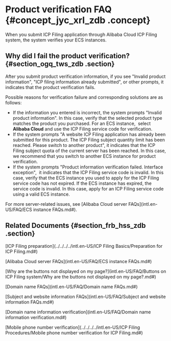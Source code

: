 # Product verification FAQ {#concept_jyc_xrl_zdb .concept}

When you submit ICP Filing application through Alibaba Cloud ICP Filing system, the system verifies your ECS instances.

## Why did I fail the product verification? {#section_ogq_tws_zdb .section}

After you submit product verification information, if you see "Invalid product information", "ICP filing information already submitted", or other prompts, it indicates that the product verification fails.

Possible reasons for verification failure and corresponding solutions are as follows:

-   If the information you entered is incorrect, the system prompts "Invalid product information". In this case, verify that the selected product type matches the product you purchased. For an ECS instance,  select **Alibaba Cloud** and use the ICP Filing service code for verification.
-   If the system prompts "A website ICP Filing application has already been submitted for this product. The ICP Filing subject quantity limit has been reached. Please switch to another product", it indicates that the ICP Filing subject quota of the current server has been reached. In this case, we recommend that you switch to another ECS instance for product verification.
-   If the system prompts "Product information verification failed. Interface exception",  it indicates that the ICP Filing service code is invalid. In this case, verify that the ECS instance you used to apply for the ICP Filing service code has not expired. If the ECS instance has expired, the service code is invalid. In this case, apply for an ICP Filing service code using a valid ECS instance.

For more server-related issues, see [Alibaba Cloud server FAQs](intl.en-US/FAQ/ECS instance FAQs.md#).

## Related Documents {#section_frb_hss_zdb .section}

[ICP Filing preparation](../../../../intl.en-US/ICP Filing Basics/Preparation for ICP Filing.md#)

[Alibaba Cloud server FAQs](intl.en-US/FAQ/ECS instance FAQs.md#)

[Why are the buttons not displayed on my page?](intl.en-US/FAQ/Buttons on ICP Filing system/Why are the buttons not displayed on my page?.md#)

[Domain name FAQs](intl.en-US/FAQ/Domain name FAQs.md#)

[Subject and website information FAQs](intl.en-US/FAQ/Subject and website information FAQs.md#)

[Domain name information verification](intl.en-US/FAQ/Domain name information verification.md#)

[Mobile phone number verification](../../../../intl.en-US/ICP Filing Procedures/Mobile phone number verification for ICP Filing.md#)

